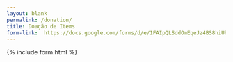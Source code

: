 ```yaml
---
layout: blank
permalink: /donation/
title: Doação de Items
form-link:  https://docs.google.com/forms/d/e/1FAIpQLSddOmEqeJz4BS8hiUhohl_kmuVNlXju8tykV3LN8ClPoUUiuQ/viewform?usp=pp_url
---
```



{% include form.html %}